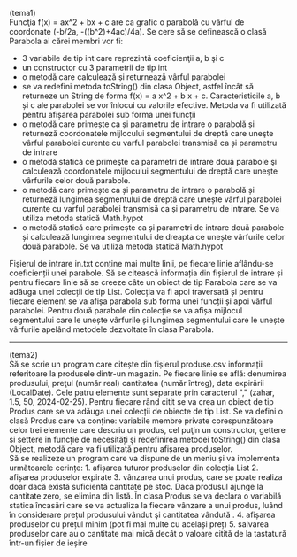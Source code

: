 (tema1)<br/>
Funcţia f(x) = ax^2 + bx + c are ca grafic o parabolă cu vârful de coordonate (-b/2a, -((b^2)+4ac)/4a).
Se cere să se definească o clasă Parabola ai cărei membri vor fi: 
- 3 variabile de tip int care reprezintă coeficienţii a, b şi c
- un constructor cu 3 parametrii de tip int
- o metodă care calculează și returnează vârful parabolei
- se va redefini metoda toString() din clasa Object, astfel încât să returneze un String de forma f(x) = a x^2 + b x + c. Caracteristicile a, b și c ale parabolei se vor înlocui cu valorile efective. Metoda va fi utilizată pentru afișarea parabolei sub forma unei funcții
- o metodă care primește ca și parametru de intrare o parabolă și returneză coordonatele mijlocului segmentului de dreptă care uneşte vârful parabolei curente cu varful parabolei transmisă ca și parametru de intrare
- o metodă statică ce primeşte ca parametri de intrare două parabole şi calculează coordonatele mijlocului segmentului de dreptă care uneşte vârfurile celor două parabole.
- o metodă care primește ca și parametru de intrare o parabolă și returneză lungimea segmentului de dreptă care unește vârful parabolei curente cu varful parabolei transmisă ca și parametru de intrare. Se va utiliza metoda statică Math.hypot
- o metodă statică care primește ca și parametri de intrare două parabole și calculează lungimea segmentului de dreapta ce unește vârfurile celor două parabole. Se va utiliza metoda statică Math.hypot
<p/>Fișierul de intrare in.txt conține mai multe linii, pe fiecare linie aflându-se coeficienții unei parabole. Să se citească informația din fișierul de intrare și pentru fiecare linie să se creeze câte un obiect de tip Parabola care se va adăuga unei colecții de tip List. Colecția va fi apoi traversată și pentru fiecare element se va afișa parabola sub forma unei funcții și apoi vârful parabolei. Pentru două parabole din colecție se va afișa mijlocul segmentului care le unește vârfurile și lungimea segmentului care le unește vârfurile apelând metodele dezvoltate în clasa Parabola.
<hr/>
(tema2)<br/>
Să se scrie un program care citește din fișierul produse.csv informații referitoare la produsele dintr-un magazin. Pe fiecare linie se află: denumirea produsului, preţul (număr real) cantitatea (număr întreg), data expirării (LocalDate). Cele patru elemente sunt separate prin caracterul "," (zahar, 1.5, 50, 2024-02-25). Pentru fiecare rând citit se va crea un obiect de tip Produs care se va adăuga unei colecții de obiecte de tip List. Se va defini o clasă Produs care va conține: variabile membre private corespunzătoare celor trei elemente care descriu un produs, cel puţin un constructor, gettere si settere în funcție de necesități şi redefinirea metodei toString() din clasa Object, metodă care va fi utilizată pentru afișarea produselor.
<br/>Să se realizeze un program care va dispune de un meniu și va implementa următoarele cerințe:
1. afișarea tuturor produselor din colecția List
2. afișarea produselor expirate
3. vânzarea unui produs, care se poate realiza doar dacă există suficientă cantitate pe stoc. Daca produsul ajunge la cantitate zero, se elimina din listă. În clasa Produs se va declara o variabilă statica încasări care se va actualiza la fiecare vânzare a unui produs, luând în considerare prețul produsului vândut şi cantitatea vândută .
4. afișarea produselor cu prețul minim (pot fi mai multe cu același preț)
5. salvarea produselor care au o cantitate mai mică decât o valoare citită de la tastatură într-un fișier de ieșire

